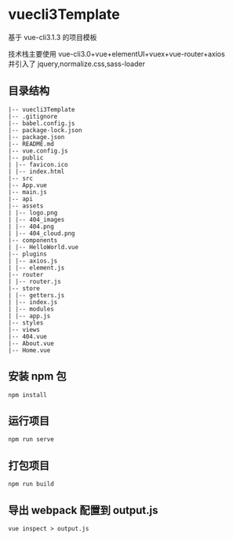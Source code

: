 # vuecli3Template

基于 vue-cli3.1.3 的项目模板<br/>

技术栈主要使用 vue-cli3.0+vue+elementUI+vuex+vue-router+axios<br/>
并引入了 jquery,normalize.css,sass-loader


## 目录结构

    |-- vuecli3Template
    |-- .gitignore
    |-- babel.config.js
    |-- package-lock.json
    |-- package.json
    |-- README.md
    |-- vue.config.js
    |-- public
    | |-- favicon.ico
    | |-- index.html
    |-- src
    |-- App.vue
    |-- main.js
    |-- api
    |-- assets
    | |-- logo.png
    | |-- 404_images
    | |-- 404.png
    | |-- 404_cloud.png
    |-- components
    | |-- HelloWorld.vue
    |-- plugins
    | |-- axios.js
    | |-- element.js
    |-- router
    | |-- router.js
    |-- store
    | |-- getters.js
    | |-- index.js
    | |-- modules
    | |-- app.js
    |-- styles
    |-- views
    |-- 404.vue
    |-- About.vue
    |-- Home.vue

## 安装 npm 包

```
npm install
```

## 运行项目

```
npm run serve
```

## 打包项目

```
npm run build
```

## 导出 webpack 配置到 output.js

```
vue inspect > output.js
```
